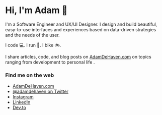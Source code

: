 # Hi, I'm Adam 👋

I'm a Software Engineer and UX/UI Designer. I design and build beautiful, easy-to-use interfaces and experiences based on data-driven strategies and the needs of the user.

I code :computer:. I run :runner:. I bike :bike:.

I share articles, code, and blog posts on [AdamDeHaven.com](https://www.adamdehaven.com/) on topics ranging from development to personal life .

### Find me on the web

- [AdamDeHaven.com](https://www.adamdehaven.com/)
- [@adamdehaven on Twitter](https://twitter.com/adamdehaven)
- [Instagram](https://instagram.com/adamdehaven)
- [LinkedIn](https://linkedin.com/in/adamdehaven)
- [Dev.to](https://dev.to/adamdehaven)
